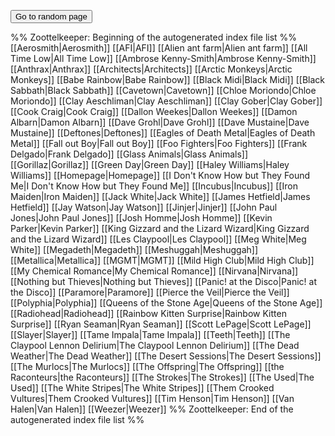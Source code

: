 <button id="go-to-random-page">Go to random page</button>

<script>
  let links = Array.from(document.querySelectorAll("a"));
  links.forEach(function(link) {
    link.style.display = "none !important";
  });

  document.getElementById("go-to-random-page").addEventListener("click", function() {
    let randomLink = links[Math.floor(Math.random() * links.length)].href;
    window.location.href = randomLink;
  });
</script>

%% Zoottelkeeper: Beginning of the autogenerated index file list  %%
 [[Aerosmith|Aerosmith]]
 [[AFI|AFI]]
 [[Alien ant farm|Alien ant farm]]
 [[All Time Low|All Time Low]]
 [[Ambrose Kenny-Smith|Ambrose Kenny-Smith]]
 [[Anthrax|Anthrax]]
 [[Architects|Architects]]
 [[Arctic Monkeys|Arctic Monkeys]]
 [[Babe Rainbow|Babe Rainbow]]
 [[Black Midi|Black Midi]]
 [[Black Sabbath|Black Sabbath]]
 [[Cavetown|Cavetown]]
 [[Chloe Moriondo|Chloe Moriondo]]
 [[Clay Aeschliman|Clay Aeschliman]]
 [[Clay Gober|Clay Gober]]
 [[Cook Craig|Cook Craig]]
 [[Dallon Weekes|Dallon Weekes]]
 [[Damon Albarn|Damon Albarn]]
 [[Dave Grohl|Dave Grohl]]
 [[Dave Mustaine|Dave Mustaine]]
 [[Deftones|Deftones]]
 [[Eagles of Death Metal|Eagles of Death Metal]]
 [[Fall out Boy|Fall out Boy]]
 [[Foo Fighters|Foo Fighters]]
 [[Frank Delgado|Frank Delgado]]
 [[Glass Animals|Glass Animals]]
 [[Gorillaz|Gorillaz]]
 [[Green Day|Green Day]]
 [[Haley Williams|Haley Williams]]
 [[Homepage|Homepage]]
 [[I Don't Know How but They Found Me|I Don't Know How but They Found Me]]
 [[Incubus|Incubus]]
 [[Iron Maiden|Iron Maiden]]
 [[Jack White|Jack White]]
 [[James Hetfield|James Hetfield]]
 [[Jay Watson|Jay Watson]]
 [[Jinjer|Jinjer]]
 [[John Paul Jones|John Paul Jones]]
 [[Josh Homme|Josh Homme]]
 [[Kevin Parker|Kevin Parker]]
 [[King Gizzard and the Lizard Wizard|King Gizzard and the Lizard Wizard]]
 [[Les Claypool|Les Claypool]]
 [[Meg White|Meg White]]
 [[Megadeth|Megadeth]]
 [[Meshuggah|Meshuggah]]
 [[Metallica|Metallica]]
 [[MGMT|MGMT]]
 [[Mild High Club|Mild High Club]]
 [[My Chemical Romance|My Chemical Romance]]
 [[Nirvana|Nirvana]]
 [[Nothing but Thieves|Nothing but Thieves]]
 [[Panic! at the Disco|Panic! at the Disco]]
 [[Paramore|Paramore]]
 [[Pierce the Veil|Pierce the Veil]]
 [[Polyphia|Polyphia]]
 [[Queens of the Stone Age|Queens of the Stone Age]]
 [[Radiohead|Radiohead]]
 [[Rainbow Kitten Surprise|Rainbow Kitten Surprise]]
 [[Ryan Seaman|Ryan Seaman]]
 [[Scott LePage|Scott LePage]]
 [[Slayer|Slayer]]
 [[Tame Impala|Tame Impala]]
 [[Teeth|Teeth]]
 [[The Claypool Lennon Delirium|The Claypool Lennon Delirium]]
 [[The Dead Weather|The Dead Weather]]
 [[The Desert Sessions|The Desert Sessions]]
 [[The Murlocs|The Murlocs]]
 [[The Offspring|The Offspring]]
 [[the Raconteurs|the Raconteurs]]
 [[The Strokes|The Strokes]]
 [[The Used|The Used]]
 [[The White Stripes|The White Stripes]]
 [[Them Crooked Vultures|Them Crooked Vultures]]
 [[Tim Henson|Tim Henson]]
 [[Van Halen|Van Halen]]
 [[Weezer|Weezer]]
%% Zoottelkeeper: End of the autogenerated index file list  %%

